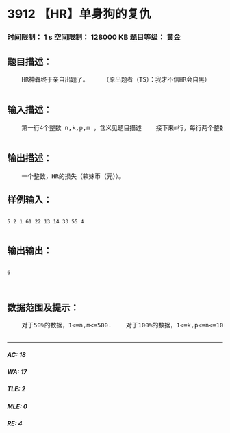 # 3912 【HR】单身狗的复仇   
### 时间限制： 1 s     空间限制： 128000 KB     题目等级： 黄金  
## 题目描述：  

<pre>
    HR神犇终于亲自出题了。    （原出题者（TS）：我才不信HR会自黑）    HR神犇的后宫，引起了单身狗们的愤怒！！！    TS(单身狗（我才不信））率领众多FFF团level6火系魔法师（单身狗）来找麻烦。    不过HR太神了，单身狗们必须组队挑（shua）战（guai），只有大于K个人组队，才能从HR后宫中抢到1软妹币。    为减少损失（似乎这点损失对HR无关紧要），HR派出妹纸，探听了单身狗的消息。他收到了m条关于单身狗的聊天记录。如果有两个人能够直接或间接（通过他人）与对方聊天，那么他们属于同一队。    HR说，我损失一定不到p元。于是，TS和HR打赌，如果HR损失的软妹币不少于p元，则HR需付TS 软妹币n元。(n为单身狗的数量)（HR为什么要打这个赌呢？）    请你算出HR损失的软妹币。  

</pre>
  
  
## 输入描述：  

<pre>
    第一行4个整数 n,k,p,m ，含义见题目描述    接下来m行，每行两个整数x,y表示x对y说话。  

</pre>
  
  
## 输出描述：  

<pre>
    一个整数，HR的损失（软妹币（元））。
</pre>
  
  
## 样例输入：  

<pre><code>
5 2 1 61 22 13 14 33 55 4  

</code></pre>
  
  
## 输出输出：  

<pre><code>
6  
  

</code></pre>
  
  
## 数据范围及提示：  

<pre>
    对于50%的数据，1<=n,m<=500.    对于100%的数据，1<=k,p<=n<=10000,1<=m<=100000.    PS:      TS是狗，但不是单身狗。      HR的损失是软妹币（rmb）不是MZ。      TSTSL.  

</pre>
  
  
***  

##### AC: 18  
##### WA: 17  
##### TLE: 2  
##### MLE: 0  
##### RE: 4  
